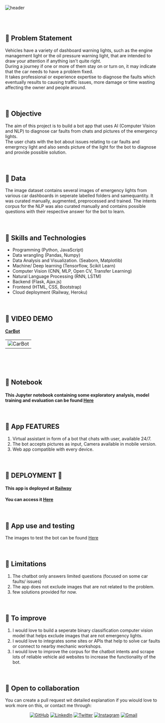 ![header](https://capsule-render.vercel.app/api?type=wave&color=gradient&height=300&section=header&text=CarBot.&fontSize=60)

<br><br>
## 📍 Problem Statement
Vehicles have a variety of dashboard warning lights, such as the engine management light or the oil pressure warning light, that are intended to draw your attention if anything isn't quite right.<br>
During a journey if one or more of them stay on or turn on, it may indicate that the car needs to have a problem fixed.<br>
It takes professional or experience expertise to diagnose the faults which eventually results to causing traffic issues, more damage or time wasting affecting the owner and people around. <br><br><br>

## 📍 Objective 
The aim of this project is to build a bot app that uses AI (Computer Vision and NLP) to diagnose car faults from chats and pictures of the emergency lights.<br>
The user chats with the bot about issues relating to car faults and emergrncy light and also sends picture of the light for the bot to diagnose and provide possible solution.<br><br><br>


## 📍 Data
The image dataset contains several images of emergency lights from various car dashboards in seperate labelled folders and samequantity. It was curated manually, augmented, preprocessed and trained.
The intents corpus for the NLP was also curated manually and contains possible questions with their respective answer for the bot to learn.<br><br><br>


## 📍 Skills and Technologies

* Programming (Python, JavaScript)
* Data wrangling (Pandas, Numpy)
* Data Analysis and Visualization. (Seaborn, Matplotlib)
* Machine/ Deep learning (Tensorflow, Scikit Learn)
* Computer Vision (CNN, MLP, Open CV, Transfer Learning)
* Natural Language Processing (RNN, LSTM)
* Backend (Flask, Ajax.js)
* Frontend (HTML, CSS, Bootstrap)
* Cloud deployment (Railway, Heroku)
<br><br><br>



## 📍 VIDEO DEMO

#### [CarBot](https://https://carbot.up.railway.app/)
| | 
|:-|
| <img alt="CarBot" src="https://github.com/Ajisco/Ajisco/blob/main/Videos/CarBot.gif">|

<br><br><br>


## 📍 Notebook
#### This Jupyter notebook containing some exploratory analysis, model training and evaluation can be found [Here](https://github.com/Ajisco/CarBot/blob/master/CV%20Model.ipynb/) <br><br><br>

## 📍 App FEATURES 
1. Virtual assistant in form of a bot that chats with user, available 24/7.
2. The bot accepts pictures as input, Camera available in mobile version.
3. Web app compatible with every device. <br><br><br>




## 📍 DEPLOYMENT 🚀

#### This app is deployed at [Railway](https://railway.app/)
	
#### You can access it [Here](https://carbot.up.railway.app/) <br><br><br>


## 📍 App use and testing
The images to test the bot can be found [Here](https://bit.ly/carbot-test-images) <br><br><br>


## 📍 Limitations
1. The chatbot only answers limited questions (focused on some car faults/ issues)
2. The app does not exclude images that are not related to the problem.
3. few solutions provided for now. <br><br><br>

## 📍 To improve
1. I would love to build a seperate binary classification computer vision model that helps exclude images that are not emergency lights.
2. I would love to integrates some sites or APIs that help to solve car faults or connect to nearby mechanic workshops.
3. I would love to improve the corpus for the chatbot intents and scrape lots of reliable vehicle aid websites to increase the functionality of the bot. <br><br><br>


## 📍 Open to collaboration
You can  create a pull request wit detailed explanation if you wiould love to work more on this, or contact me through:
<p align="center">
	<a href="https://github.com/Ajisco" target="_blank"><img src="https://img.icons8.com/bubbles/50/000000/github.png" alt="GitHub"/></a>
	<a href="https://www.linkedin.com/in/ajibade-abdulquddus-ab5237159/" target="_blank"><img src="https://img.icons8.com/bubbles/50/000000/linkedin.png" alt="LinkedIn"/></a>
	<a href="https://mobile.twitter.com/dayo_ajisco" target="_blank"><img src="https://img.icons8.com/twitter.png" alt="Twitter"/></a>
  <a href="https://instagram.com/Dayo_Ajisco" target="_blank"><img src="https://img.icons8.com/bubbles/50/000000/instagram.png" alt="Instagram"/></a>
	<a href="mailto:ajiscomorac@gmail.com" target="_blank"><img src="https://img.icons8.com/bubbles/50/000000/gmail.png" alt="Gmail"/></a>
</p>




